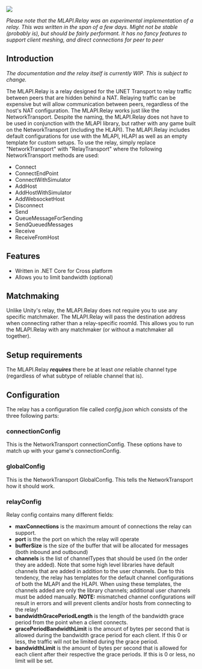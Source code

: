 
![](https://i.imgur.com/dJdKQYn.png)

_Please note that the MLAPI.Relay was an experimental implementation of a relay. This was written in the span of a few days. Might not be stable (probably is), but should be fairly performant. It has no fancy features to support client meshing, and direct connections for peer to peer_

## Introduction
_The documentation and the relay itself is currently WIP. This is subject to change._

The MLAPI.Relay is a relay designed for the UNET Transport to relay traffic between peers that are hidden behind a NAT. Relaying traffic can be expensive but will allow communication between peers, regardless of the host's NAT configuration. The MLAPI.Relay works just like the NetworkTransport. Despite the naming, the MLAPI.Relay does not have to be used in conjunction with the MLAPI library, but rather with any game built on the NetworkTransport (including the HLAPI). The MLAPI.Relay includes default configurations for use with the MLAPI, HLAPI as well as an empty template for custom setups. To use the relay, simply replace "NetworkTransport" with "RelayTransport" where the following NetworkTransport methods are used:
* Connect
* ConnectEndPoint
* ConnectWithSimulator
* AddHost
* AddHostWithSimulator
* AddWebsocketHost
* Disconnect
* Send
* QueueMessageForSending
* SendQueuedMessages
* Receive
* ReceiveFromHost

## Features
* Written in .NET Core for Cross platform
* Allows you to limit bandwidth (optional)

## Matchmaking
Unlike Unity's relay, the MLAPI.Relay does not require you to use any specific matchmaker. The MLAPI.Relay will pass the destination address when connecting rather than a relay-specific roomId. This allows you to run the MLAPI.Relay with any matchmaker (or without a matchmaker all together).

## Setup requirements
The MLAPI.Relay ***requires*** there be at least _one_ reliable channel type (regardless of what subtype of reliable channel that is).

## Configuration
The relay has a configuration file called *config.json* which consists of the three following parts:

### connectionConfig

This is the NetworkTransport connectionConfig. These options have to match up with your game's connectionConfig.

### globalConfig

This is the NetworkTransport GlobalConfig. This tells the NetworkTransport how it should work.

### relayConfig

Relay config contains many different fields:

* **maxConnections** is the maximum amount of connections the relay can support. 
* **port** is the the port on which the relay will operate
* **bufferSize** is the size of the buffer that will be allocated for messages (both inbound and outbound)
* **channels** is the list of channelTypes that should be used (in the order they are added). Note that some high level libraries have default channels that are added in addition to the user channels. Due to this tendency, the relay has templates for the default channel configurations of both the MLAPI and the HLAPI. When using these templates, the channels added are only the library channels; additional user channels must be added manually. **NOTE:** mismatched channel configurations *will* result in errors and will prevent clients and/or hosts from connecting to the relay!
* **bandwidthGracePeriodLength** is the length of the bandwidth grace period from the point when a client connects.
* **gracePeriodBandwidthLimit** is the amount of bytes per second that is allowed during the bandwidth grace period for each client. If this 0 or less, the traffic will not be limited during the grace period.
* **bandwidthLimit** is the amount of bytes per second that is allowed for each client after their respective the grace periods. If this is 0 or less, no limit will be set.

